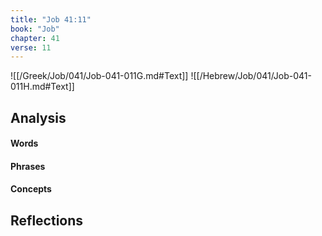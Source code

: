 ```yaml
---
title: "Job 41:11"
book: "Job"
chapter: 41
verse: 11
---
```

![[/Greek/Job/041/Job-041-011G.md#Text]]
![[/Hebrew/Job/041/Job-041-011H.md#Text]]

## Analysis

#### Words

#### Phrases

#### Concepts

## Reflections
